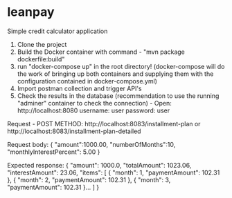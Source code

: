 # leanpay
Simple credit calculator application

1. Clone the project
2. Build the Docker container with command - "mvn package dockerfile:build"
3. run "docker-compose up" in the root directory! (docker-compose will do the work of bringing up both containers and supplying them with the configuration contained in docker-compose.yml)
4. Import postman collection and trigger API's
5. Check the results in the database (recommendation to use the running "adminer" container to check the connection) -
    Open: http://localhost:8080 
        username: user 
        password: user

Request - POST METHOD:
http://localhost:8083/installment-plan or
http://localhost:8083/installment-plan-detailed

Request body:
{
    "amount":1000.00,
    "numberOfMonths":10,
    "monthlyInterestPercent": 5.00
}

Expected response:
{
    "amount": 1000.0,
    "totalAmount": 1023.06,
    "interestAmount": 23.06,
    "items": [
        {
            "month": 1,
            "paymentAmount": 102.31
        },
        {
            "month": 2,
            "paymentAmount": 102.31
        },
        {
            "month": 3,
            "paymentAmount": 102.31
        }...
    ]
}
